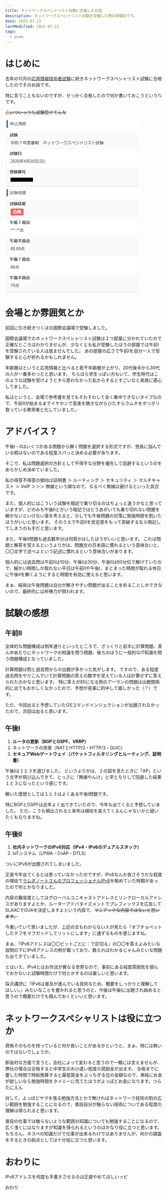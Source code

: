 ```yaml
---
title: ネットワークスペシャリスト試験に合格したお話
description: ネットワークスペシャリスト試験を受験した際の体験記です。
date: 2025-07-13
lastModified: 2025-07-22
tags: 
  - poem
---
```


# はじめに

去年の12月の[応用情報技術者試験](/posts/2024/12-28-2024-autumn-ap/)に続きネットワークスペシャリスト試験に合格したのでそのお話です。

特に言うこともないのですが、せっかく合格したので何か書いておこうというｱﾚです。

~~こいついっつも試験受けてんな~~

![](/img/2025/07-05-2025-spring-nw/result.png)

# 会場とか雰囲気とか

前回に引き続きつくばの国際会議場で受験しました。

国際会議場でのネットワークスペシャリスト試験は２つ部屋に分かれていたので正確なところはわかりませんが、少なくとも私が受験したほうの部屋では午前Ⅰを受験されている人は居ませんでした。
あの部屋の広さで午前Ⅰを自分一人で受験すると心が折れるかもしれません。

年齢層はというと応用情報と比べると若干年齢層が上がり、20代後半から30代の人が一番多かったと思います。
ちらほら学生っぽい方もいて、学生時代はこのような試験を受けようとすら思わなかった私からするとすごいなと素直に感心してました。

私はというと、会場で参考書を見てもそわそわして全く集中できないタイプなので、午前Ⅱが始まるまでイヤホンで音楽を聴きながらひたすらラムネをボリボリ食っている異常者と化していました。

# アドバイス？

午後Ⅰ・Ⅱはいくつかある問題から解く問題を選択する形式ですが、悠長に悩んでいる暇はないのである程度スパっと決める必要があります。

そこで、私は問題選択の方針として不得手な分野を優先して回避するというのをあらかじめ決めていました。

私の得意不得意の傾向は証明書 ＞ ルーティング ＞ セキュリティ ＞ マルチキャスト ＞ VoIP ＞＞＞ 無線という順なので、なるべく無線は避けるといった具合です。

また、個人的にはこういう試験を暗記で乗り切るのはちょっと違うかなと思っていますが、どのみち午後Ⅱとかいう暗記ではどうあがいても乗り切れない問題を解かないといけない事を考えると、少しでも午後問題の対策に勉強時間を割いたほうがいいと思います。
そのうえで午前Ⅱを安定感をもって突破するなら暗記してしまうのも手だと思います。

また、午後Ⅱ問題も過去数年分は何周かはしたほうがいいと思います。
これは問題と解答を覚えるというよりかは、問題文の日本語に慣れるという意味合いと、〇〇文字で述べよという記述に慣れるという意味合いがあります。

個人的には過去問は午前Ⅱは10分、午後Ⅰは30分、午後Ⅱは60分位で解けていたので、細かい時間しか取れない平日は午前Ⅱや午後Ⅰ、まとまった時間が取れる休日に午後Ⅱを解くようにすると時間を有効に使えると思います。

まぁ、結局は午後問題は自分が解きやすい問題が出ることを祈ることしかできないので、最終的には祈祷力が問われます。

# 試験の感想

## 午前Ⅱ

全体的な問題構成は例年通りといったところで、ざっくりと前半に計算問題、真ん中あたりにネットワークの知識を問う問題、後ろのほうに一般的なIT知識を問う問題構成となっていました。

計算問題は割と過去問からの出題が多かった気がします。
ですので、ある程度過去問をやりこんでいて計算問題の答えの数字を覚えている人は計算せずに答えられたのかなと思います。
特に答えが80になる例のアーランの問題は出題間隔的に出てもおかしくなかったので、予想が見事に的中して嬉しかった（？）です。

ただ、今回出ると予想していたOSコマンドインジェクションが出題されなかったので、次回は出ると思います。

## 午後Ⅰ

1. **ルータの更新（BGPとOSPF、VRRP）**
2. ネットワークの改善（NATとHTTP/2・HTTP/3・QUIC）
3. **セキュアWebゲートウェイ（パケットフィルタリングとルーティング、証明書）**

午後Ⅰは１と３を選びました。
というよりかは、２の図を見たときに「AP」という文字が飛び込んできて、とっさに「無線やんけ」と早とちりして回避した結果１と３になったという感じです。

解いた感想としては１と３はよくある午後Ⅰ問題です。

特にBGPとOSPFは近年よく出てきていたので、今年も出てくると予想していました。
ただ、こうも頻出されると来年は傾向を変えてくるんじゃないかと疑いたくもなりますね。

## 午後Ⅱ

1. **社内ネットワークのIPv6対応（IPv4・IPv6のデュアルスタック）**
2. IoTシステム（LPWA・CoAP・DTLS）

ついにIPv6が出題されてしまいました。

正直今年出てくるとは思っていなかったのですが、IPv6なんか良さそうだな程度の理由で[ラムダノートさんのプロフェッショナルIPv6](https://www.lambdanote.com/collections/ipv6)を眺めていた時期があったので何とかなりました。

内容の難易度としてはグローバルユニキャストアドレスとリンクローカルアドレスがありますよとか、ルーターアドバタイズメントでプレフィックスを広告してSLAACでGUAを決定しますよという内容で、~~マニアックな内容ではないと思います。~~

今書いていて思いましたが、上記の文もわからない人が見たら「オフチョベットしたテフをマブガッドしてリットにします」に通ずるものを感じますね。

まぁ、「IPv6アドレスは〇〇ビットごとに：で区切る」の〇〇を答えよみたいな設問の下にIPv6アドレスの例が載っており、数えればわかるじゃんみたいな問題も出てきていました。

とはいえ、IPv4とはお作法が異なる世界なので、事前にある程度雰囲気を掴んでおかないと試験時間だけで何とかするのは厳しいと思います。

採点講評に『IPv6は普及が進んでいる技術なため、概要をしっかりと理解してほしい。』みたいなことを書かれると思うのと、今後は午後Ⅰに出題され始めると思うので概要だけでも掴んでおくといいと思います。

# ネットワークスペシャリストは役に立つか

資格そのものを持っていると何か良いことがあるかというと、まぁ、特には無いのではないでしょうか。

即金的な方面で言うと、会社によって変わると思うので一概には言えませんが、弊社の場合は合格すると中学生のお小遣い程度の奨励金が出ます。
合格までに要した時間で時給換算すると最低賃金をぶっちぎる位の金額なので、単純にお金が欲しいなら勉強時間をタイミーに充てたほうがよっぽどお金になります。つらたにえん

対して、よっぽどヤマを張る勉強方法とかで無ければネットワーク技術の割の広い範囲を勉強することになるので、普段自分が触らない技術についてある程度の理解は得られると思います。

普段の仕事では触らないような範囲の知識についても勉強することになるので、広く浅くにはなりますが知識を得られるというのはかなり役に立つと思います。
もちろん、ネスペの知識だけで仕事が出来るわけではありませんが、何かの調査をするときの起点としては十分役に立つと思います。

# おわりに

IPv6アドレスを何度も手書きさせるのは正直やめてほしいッピ

おわり
